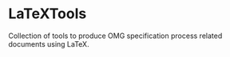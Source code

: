 # LaTeXTools
Collection of tools to produce OMG specification process related documents using LaTeX.
